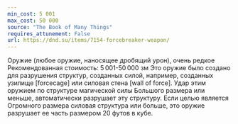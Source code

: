 ```yaml
---
min_cost: 5 001
max_cost: 50 000
source: "The Book of Many Things"
requires_attunement: False
url: https://dnd.su/items/7154-forcebreaker-weapon/
---
```


Оружие (любое оружие, наносящее дробящий урон), очень редкое
Рекомендованная стоимость: 5 001-50 000 зм
Это оружие было создано для разрушения структур, созданных силой, например, созданных узилище [forcecage] или силовая стена [wall of force]. Удар этим оружием по структуре магической силы Большого размера или меньше, автоматически разрушает эту структуру. Если целью является Огромного размера силовая структура или больше, это оружие разрушает ее часть размером 20 футов в кубе.